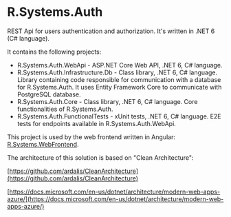 # R.Systems.Auth

REST Api for users authentication and authorization. It's written in .NET 6 (C# language).

It contains the following projects:

- R.Systems.Auth.WebApi - ASP.NET Core Web API, .NET 6, C# language.
- R.Systems.Auth.Infrastructure.Db - Class library, .NET 6, C# language. Library containing code responsible for communication with a database for R.Systems.Auth. It uses Entity Framework Core to communicate with PostgreSQL database.
- R.Systems.Auth.Core - Class library, .NET 6, C# language. Core functionalities of R.Systems.Auth.
- R.Systems.Auth.FunctionalTests - xUnit tests, .NET 6, C# language. E2E tests for endpoints available in R.Systems.Auth.WebApi.

This project is used by the web frontend written in Angular: 
[R.Systems.WebFrontend](https://github.com/lrydzkowski/R.Systems.WebFrontend).

The architecture of this solution is based on "Clean Architecture":

[https://github.com/ardalis/CleanArchitecture](https://github.com/ardalis/CleanArchitecture)

[https://docs.microsoft.com/en-us/dotnet/architecture/modern-web-apps-azure/](https://docs.microsoft.com/en-us/dotnet/architecture/modern-web-apps-azure/)
